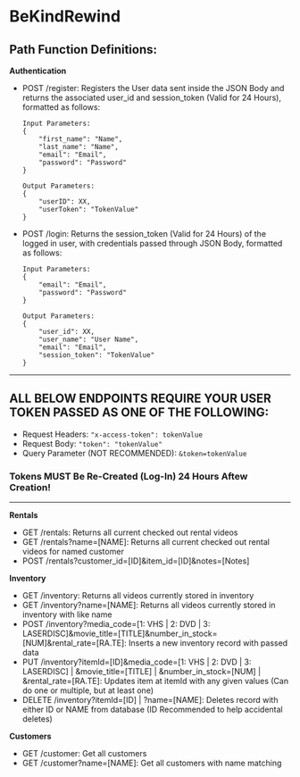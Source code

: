 # BeKindRewind

## Path Function Definitions:

__Authentication__
* POST /register: Registers the User data sent inside the JSON Body and returns the associated user_id and session_token (Valid for 24 Hours), formatted as follows:
    ```
    Input Parameters:
    {
        "first_name": "Name",
        "last_name": "Name",
        "email": "Email",
        "password": "Password"
    }
    ```
    ```
    Output Parameters:
    {
        "userID": XX,
        "userToken": "TokenValue"
    }
    ```
* POST /login: Returns the session_token (Valid for 24 Hours) of the logged in user, with credentials passed through JSON Body, formatted as follows:
    ```
    Input Parameters:
    {
        "email": "Email",
        "password": "Password"
    }
    ```
    ```
    Output Parameters:
    {
        "user_id": XX,
        "user_name": "User Name",
        "email": "Email",
        "session_token": "TokenValue"
    }
    ```

___

## ALL BELOW ENDPOINTS REQUIRE YOUR USER TOKEN PASSED AS ONE OF THE FOLLOWING: 
* Request Headers: `"x-access-token": tokenValue`
* Request Body: `"token": "tokenValue"`
* Query Parameter (NOT RECOMMENDED): `&token=tokenValue`
### Tokens MUST Be Re-Created (Log-In) 24 Hours Aftew Creation!

___

__Rentals__
* GET /rentals: Returns all current checked out rental videos
* GET /rentals?name=[NAME]: Returns all current checked out rental videos for named customer
* POST /rentals?customer_id=[ID]&item_id=[ID]&notes=[Notes]

__Inventory__
* GET /inventory: Returns all videos currently stored in inventory
* GET /inventory?name=[NAME]: Returns all videos currently stored in inventory with like name
* POST /inventory?media_code=[1: VHS | 2: DVD | 3: LASERDISC]&movie_title=[TITLE]&number_in_stock=[NUM]&rental_rate=[RA.TE]: Inserts a new inventory record with passed data
* PUT /inventory?itemId=[ID]&media_code=[1: VHS | 2: DVD | 3: LASERDISC] | &movie_title=[TITLE] | &number_in_stock=[NUM] | &rental_rate=[RA.TE]: Updates item at itemId with any given values (Can do one or multiple, but at least one)
* DELETE /inventory?itemId=[ID] | ?name=[NAME]: Deletes record with either ID or NAME from database (ID Recommended to help accidental deletes)

__Customers__
* GET /customer: Get all customers
* GET /customer?name=[NAME]: Get all customers with name matching
